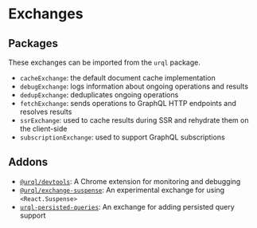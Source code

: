 # Exchanges

## Packages

These exchanges can be imported from the `urql` package.

- `cacheExchange`: the default document cache implementation
- `debugExchange`: logs information about ongoing operations and results
- `dedupExchange`: deduplicates ongoing operations
- `fetchExchange`: sends operations to GraphQL HTTP endpoints and resolves results
- `ssrExchange`: used to cache results during SSR and rehydrate them on the client-side
- `subscriptionExchange`: used to support GraphQL subscriptions

## Addons

- [`@urql/devtools`](https://github.com/FormidableLabs/urql-devtools): A Chrome extension for monitoring and debugging
- [`@urql/exchange-suspense`](https://github.com/FormidableLabs/urql-exchange-suspense): An experimental exchange for using `<React.Suspense>`
- [`urql-persisted-queries`](https://github.com/Daniel15/urql-persisted-queries): An exchange for adding persisted query support
